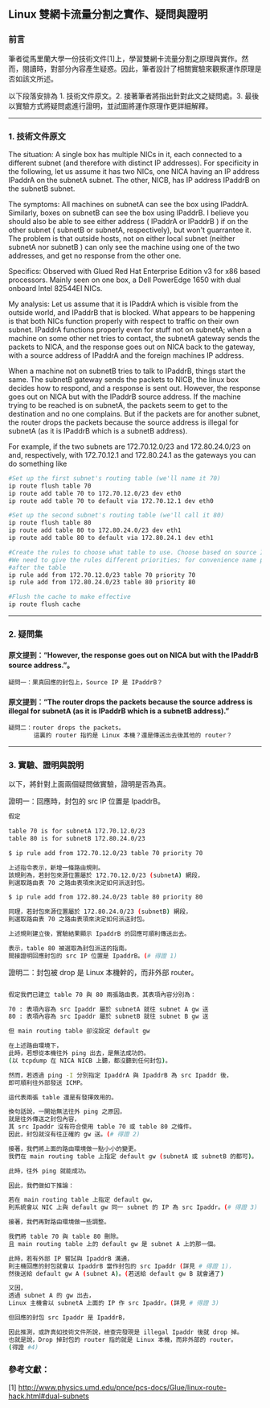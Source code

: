 ## Linux 雙網卡流量分割之實作、疑問與證明

### 前言

筆者從馬里蘭大學一份技術文件[1]上，學習雙網卡流量分割之原理與實作。然而，閱讀時，對部分內容產生疑惑。因此，筆者設計了相關實驗來觀察運作原理是否如該文所述。

以下段落安排為 1. 技術文件原文。2. 接著筆者將指出針對此文之疑問處。3. 最後以實驗方式將疑問處進行證明，並試圖將運作原理作更詳細解釋。

---

### 1. 技術文件原文

The situation: A single box has multiple NICs in it, each connected to a different subnet (and therefore with distinct IP addresses). For specificity in the following, let us assume it has two NICs, one NICA having an IP address IPaddrA on the subnetA subnet. The other, NICB, has IP address IPaddrB on the subnetB subnet.

The symptoms: All machines on subnetA can see the box using IPaddrA. Similarly, boxes on subnetB can see the box using IPaddrB. I believe you should also be able to see either address ( IPaddrA or IPaddrB ) if on the other subnet ( subnetB or subnetA, respectively), but won't guarrantee it. The problem is that outside hosts, not on either local subnet (neither subnetA nor subnetB ) can only see the machine using one of the two addresses, and get no response from the other one.

Specifics: Observed with Glued Red Hat Enterprise Edition v3 for x86 based processors. Mainly seen on one box, a Dell PowerEdge 1650 with dual onboard Intel 82544EI NICs.

My analysis: Let us assume that it is IPaddrA which is visible from the outside world, and IPaddrB that is blocked. What appears to be happening is that both NICs function properly with respect to traffic on their own subnet. IPaddrA functions properly even for stuff not on subnetA; when a machine on some other net tries to contact, the subnetA gateway sends the packets to NICA, and the response goes out on NICA back to the gateway, with a source address of IPaddrA and the foreign machines IP address.

When a machine not on subnetB tries to talk to IPaddrB, things start the same. The subnetB gateway sends the packets to NICB, the linux box decides how to respond, and a response is sent out. However, the response goes out on NICA but with the IPaddrB source address. If the machine trying to be reached is on subnetA, the packets seem to get to the destination and no one complains. But if the packets are for another subnet, the router drops the packets because the source address is illegal for subnetA (as it is IPaddrB which is a subnetB address).

For example, if the two subnets are 172.70.12.0/23 and 172.80.24.0/23 on and, respectively, with 172.70.12.1 and 172.80.24.1 as the gateways you can do something like

```bash
#Set up the first subnet's routing table (we'll name it 70)
ip route flush table 70
ip route add table 70 to 172.70.12.0/23 dev eth0
ip route add table 70 to default via 172.70.12.1 dev eth0

#Set up the second subnet's routing table (we'll call it 80)
ip route flush table 80
ip route add table 80 to 172.80.24.0/23 dev eth1
ip route add table 80 to default via 172.80.24.1 dev eth1

#Create the rules to choose what table to use. Choose based on source IP
#We need to give the rules different priorities; for convenience name priority
#after the table
ip rule add from 172.70.12.0/23 table 70 priority 70
ip rule add from 172.80.24.0/23 table 80 priority 80

#Flush the cache to make effective
ip route flush cache
```

---

### 2. 疑問集

#### 原文提到：“However, the response goes out on NICA but with the IPaddrB source address.”。

```bash
疑問一：果真回應的封包上，Source IP 是 IPaddrB？
```

#### 原文提到：“The router drops the packets because the source address is illegal for subnetA (as it is IPaddrB which is a subnetB address).”

```bash
疑問二：router drops the packets。
	   這裏的 router 指的是 Linux 本機？還是傳送出去後其他的 router？
```

---

### 3. 實驗、證明與說明

以下，將針對上面兩個疑問做實驗，證明是否為真。

證明一：回應時，封包的 src IP 位置是 IpaddrB。

```bash
假定 

table 70 is for subnetA 172.70.12.0/23 
table 80 is for subnetB 172.80.24.0/23

$ ip rule add from 172.70.12.0/23 table 70 priority 70

上述指令表示，新增一條路由規則。
該規則為，若封包來源位置屬於 172.70.12.0/23 (subnetA) 網段，
則選取路由表 70 之路由表項來決定如何派送封包。

$ ip rule add from 172.80.24.0/23 table 80 priority 80

同理，若封包來源位置屬於 172.80.24.0/23 (subnetB) 網段，
則選取路由表 70 之路由表項來決定如何派送封包。

上述規則建立後，實驗結果顯示 IpaddrB 的回應可順利傳送出去。

表示，table 80 被選取為封包派送的指南。
間接證明回應封包的 src IP 位置是 IpaddrB。(# 得證 1)
```
	
證明二：封包被 drop 是 Linux 本機幹的，而非外部 router。 

```bash

假定我們已建立 table 70 與 80 兩張路由表，其表項內容分別為：

70 : 表項內容為 src Ipaddr 屬於 subnetA 就往 subnet A gw 送
80 : 表項內容為 src Ipaddr 屬於 subnetB 就往 subnet B gw 送

但 main routing table 卻沒設定 default gw 

在上述路由環境下，
此時，若想從本機往外 ping 出去，是無法成功的。
(以 tcpdump 在 NICA NICB 上聽，都沒聽到任何封包)。

然而，若透過 ping -I 分別指定 IpaddrA 與 IpaddrB 為 src Ipaddr 後，
即可順利往外部發送 ICMP。

這代表兩張 table 還是有發揮效用的。

換句話說，一開始無法往外 ping 之原因，
就是往外傳送之封包內容，
其 src Ipaddr 沒有符合使用 table 70 或 table 80 之條件。
因此，封包就沒有往正確的 gw 送。(# 得證 2)

接著，我們將上面的路由環境做一點小小的變更。
我們在 main routing table 上指定 default gw (subnetA 或 subnetB 的都可)。

此時，往外 ping 就能成功。

因此，我們做如下推論：

若在 main routing table 上指定 default gw，
則系統會以 NIC 上與 default gw 同一 subnet 的 IP 為 src Ipaddr。(# 得證 3)

接著，我們再對路由環境做一些調整。

我們將 table 70 與 table 80 刪除。
且 main routing table 上的 default gw 是 subnet A 上的那一個。

此時，若有外部 IP 嘗試與 IpaddrB 溝通，
則主機回應的封包就會以 IpaddrB 當作封包的 src Ipaddr (詳見 # 得證 1)，
然後送給 default gw A (subnet A)。(若送給 default gw B 就會通了)

又因，
透過 subnet A 的 gw 出去，
Linux 主機會以 subnetA 上面的 IP 作 src Ipaddr。(詳見 # 得證 3)

但回應的封包 src Ipaddr 是 IpaddrB，

因此推測，或許真如技術文件所說，檢查完發現是 illegal Ipaddr 後就 drop 掉。
也就是說，Drop 掉封包的 router 指的就是 Linux 本機，而非外部的 router。
(得證 #4)
```

### 參考文獻：

[1] http://www.physics.umd.edu/pnce/pcs-docs/Glue/linux-route-hack.html#dual-subnets
